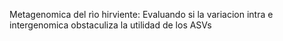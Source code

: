 Metagenomica del rìo hirviente: Evaluando si la variacion intra e intergenomica
obstaculiza la utilidad de los ASVs

